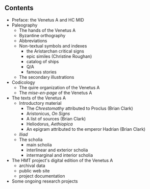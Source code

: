 ## Contents ##



- Preface:  the Venetus A and HC MID 
- Paleography 
    - The hands of the Venetus A
    - Byzantine orthography
    - Abbreviations
    - Non-textual symbols and indexes
        - the Aristarchan critical signs
        - epic similes (Christine Roughan)
        - catalog of ships
        - Q/A
        - famous stories
    - The secondary illustrations
- Codicology
    - The quire organization of the Venetus A
    - The *mise-en-page* of the Venetus A
- The texts of the Venetus A
    - Introductory material
        -  The *Chrestomathy* attributed to Proclus  (Brian Clark)
        -  Aristonicus, *On Signs*
        -  A list of sources     (Brian Clark)
        -  Heliodorus, *Aethiopica*
        -  An epigram attributed to the emperor Hadrian    (Brian Clark)
    -  *Iliad*
    -  The scholia
        -  main scholia
        -  interlinear and exterior scholia
        -  intermarginal and interior scholia
- The HMT project's digital edition of the Venetus A
    - archival data
    - public web site
    - project documentation
- Some ongoing research projects
